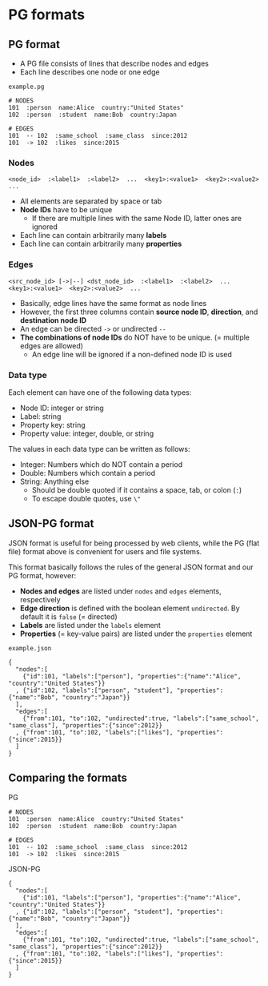 # PG formats

## PG format

* A PG file consists of lines that describe nodes and edges
* Each line describes one node or one edge

`example.pg`

    # NODES
    101  :person  name:Alice  country:"United States"
    102  :person  :student  name:Bob  country:Japan

    # EDGES
    101  -- 102  :same_school  :same_class  since:2012
    101  -> 102  :likes  since:2015

### Nodes

    <node_id>  :<label1>  :<label2>  ...  <key1>:<value1>  <key2>:<value2>  ...

* All elements are separated by space or tab
* **Node IDs** have to be unique
    * If there are multiple lines with the same Node ID, latter ones are ignored
* Each line can contain arbitrarily many **labels**
* Each line can contain arbitrarily many **properties**

### Edges

    <src_node_id> [->|--] <dst_node_id>  :<label1>  :<label2>  ...  <key1>:<value1>  <key2>:<value2>  ...

* Basically, edge lines have the same format as node lines
* However, the first three columns contain **source node ID**, **direction**, and **destination node ID**
* An edge can be directed `->` or undirected `--`
* **The combinations of node IDs** do NOT have to be unique. (= multiple edges are allowed)
    * An edge line will be ignored if a non-defined node ID is used

### Data type

Each element can have one of the following data types:

* Node ID: integer or string
* Label: string
* Property key: string
* Property value: integer, double, or string

The values in each data type can be written as follows:

* Integer: Numbers which do NOT contain a period
* Double: Numbers which contain a period
* String: Anything else
    * Should be double quoted if it contains a space, tab, or colon (`:`)
    * To escape double quotes, use `\"`

## JSON-PG format

JSON format is useful for being processed by web clients, while the PG (flat file) format above is convenient for users and file systems. 

This format basically follows the rules of the general JSON format and our PG format, however:

* **Nodes and edges** are listed under `nodes` and `edges` elements, respectively
* **Edge direction** is defined with the boolean element `undirected`. By default it is `false` (= directed)
* **Labels** are listed under the `labels` element
* **Properties** (= key-value pairs) are listed under the `properties` element

`example.json`

    {
      "nodes":[
        {"id":101, "labels":["person"], "properties":{"name":"Alice", "country":"United States"}}
      , {"id":102, "labels":["person", "student"], "properties":{"name":"Bob", "country":"Japan"}}
      ],
      "edges":[
        {"from":101, "to":102, "undirected":true, "labels":["same_school", "same_class"], "properties":{"since":2012}}
      , {"from":101, "to":102, "labels":["likes"], "properties":{"since":2015}}
      ]
    }

## Comparing the formats

PG

    # NODES
    101  :person  name:Alice  country:"United States"
    102  :person  :student  name:Bob  country:Japan

    # EDGES
    101  -- 102  :same_school  :same_class  since:2012
    101  -> 102  :likes  since:2015

JSON-PG

    {
      "nodes":[
        {"id":101, "labels":["person"], "properties":{"name":"Alice", "country":"United States"}}
      , {"id":102, "labels":["person", "student"], "properties":{"name":"Bob", "country":"Japan"}}
      ],
      "edges":[
        {"from":101, "to":102, "undirected":true, "labels":["same_school", "same_class"], "properties":{"since":2012}}
      , {"from":101, "to":102, "labels":["likes"], "properties":{"since":2015}}
      ]
    }

